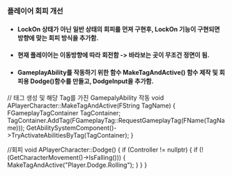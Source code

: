 ### 플레이어 회피 개선
+ #### LockOn 상태가 아닌 일반 상태의 회피를 먼져 구현후, LockOn 기능이 구현되면 방향에 맞는 회피 방식을 추가함.
+ #### 현재 플레이어는 이동방향에 따라 회전함 -> 바라보는 곳이 무조건 정면이 됨.
+ #### GameplayAbility를 작동하기 위한 함수 MakeTagAndActive() 함수 제작 및 회피용 Dodge()함수를 만들고, DodgeInput을 추가함.

// 태그 생성 및 해당 Tag를 가진 GamepalyAbility 작동
void APlayerCharacter::MakeTagAndActive(FString TagName)
{
	FGameplayTagContainer TagContainer;
	TagContainer.AddTag(FGameplayTag::RequestGameplayTag(FName(TagName)));
	GetAbilitySystemComponent()->TryActivateAbilitiesByTag(TagContainer);
}

//회피
void APlayerCharacter::Dodge()
{
	if (Controller != nullptr)
	{
		if (!(GetCharacterMovement()->IsFalling()))
		{
			MakeTagAndActive("Player.Dodge.Rolling");
		}
	}
}
